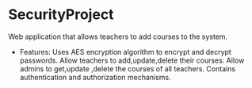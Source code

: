 # SecurityProject
  Web application that allows teachers to add courses to the system.
- Features:
  Uses AES encryption algorithm to encrypt and decrypt passwords.
  Allow teachers to add,update,delete their courses.
  Allow admins to get,update ,delete the courses of all teachers.
  Contains authentication and authorization mechanisms. 
